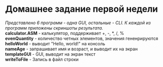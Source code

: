 # Домашнее задание первой недели  
*Представлено 6 программ - одна GUI, остальные - CLI. К каждой из программ приложены скриншоты результата.*  
**calculator.ASM** - калькулятор, поддерживает +, -, *, /, %  
**evenQuantity** - количество четных элементов, значения гененрируются  
**helloWorld** - выводит "Hello, world!" на консоль  
**nameAge** - запрашивает имя и возраст, и выводит их на экран  
**templateGUI** - GUI, выводит на экран текст  
**writeToFile** - Запись в файл строки
